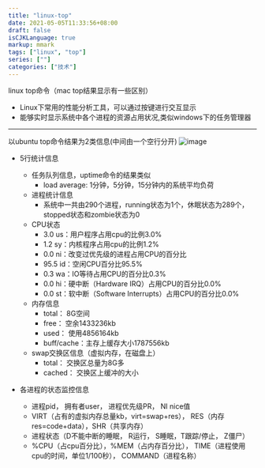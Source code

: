 ```yaml
---
title: "linux-top"
date: 2021-05-05T11:33:56+08:00
draft: false
isCJKLanguage: true
markup: mmark
tags: ["linux", "top"]
series: [""]
categories: ["技术"]
---
```


linux top命令（mac top结果显示有一些区别）

+ Linux下常用的性能分析工具，可以通过按键进行交互显示
+ 能够实时显示系统中各个进程的资源占用状况,类似windows下的任务管理器
---
以ubuntu top命令结果为2类信息(中间由一个空行分开)
![image](/os/top.png)

+ 5行统计信息
  + 任务队列信息，uptime命令的结果类似
    + load average: 1分钟，5分钟，15分钟内的系统平均负荷
  + 进程统计信息
    + 系统中一共由290个进程，running状态为1个，休眠状态为289个， stopped状态和zombie状态为0
  + CPU状态
    + 3.0 us：用户程序占用cpu的比例3.0%
    + 1.2 sy：内核程序占用cpu的比例1.2%
    + 0.0 ni：改变过优先级的进程占用CPU的百分比
    + 95.5 id：空闲CPU百分比95.5%
    + 0.3 wa：IO等待占用CPU的百分比0.3%
    + 0.0 hi：硬中断（Hardware IRQ）占用CPU的百分比0.0%
    + 0.0 st：软中断（Software Interrupts）占用CPU的百分比0.0%
  + 内存信息
    + total： 8G空间
    + free： 空余1433236kb
    + used： 使用4856164kb
    + buff/cache：主存上缓存大小1787556kb
  + swap交换区信息（虚拟内存，在磁盘上）
    + total： 交换区总量为8G多
    + cached： 交换区上缓冲的大小

+ 各进程的状态监控信息
  + 进程pid， 拥有者user， 进程优先级PR， NI nice值
  + VIRT（占有的虚拟内存总量kb，virt=swap+res）， RES（内存res=code+data），SHR（共享内存）
  + 进程状态（D不能中断的睡眠， R运行， S睡眠，T跟踪/停止， Z僵尸）
  + %CPU（占cpu百分比），%MEM（占内存百分比）， TIME（进程使用cpu的时间，单位1/100秒）， COMMAND（进程名称）